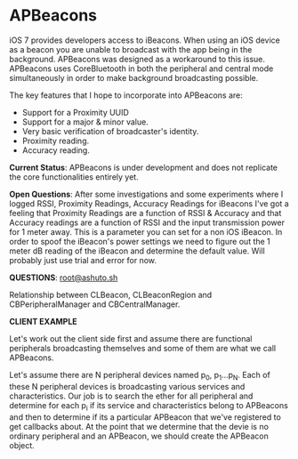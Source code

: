 APBeacons
=========

iOS 7 provides developers access to iBeacons. When using an iOS device as a beacon you are unable to broadcast with the app being in the background. APBeacons was designed as a workaround to this issue. APBeacons uses CoreBluetooth in both the peripheral and central mode simultaneously in order to make background broadcasting possible. 

The key features that I hope to incorporate into APBeacons are:

+ Support for a Proximity UUID
+ Support for a major & minor value. 
+ Very basic verification of broadcaster's identity. 
+ Proximity reading.
+ Accuracy reading. 

__Current Status__:  APBeacons is under development and does not replicate the core functionalities entirely yet. 

__Open Questions__: After some investigations and some experiments where I logged RSSI, Proximity Readings, Accuracy Readings for iBeacons I've got a feeling that Proximity Readings are a function of RSSI & Accuracy and that Accuracy readings are a function of RSSI and the input transmission power for 1 meter away. This is a parameter you can set for a non iOS iBeacon. In order to spoof the iBeacon's power settings we need to figure out the 1 meter dB reading of the iBeacon and determine the default value. Will probably just use trial and error for now. 

__QUESTIONS__: [root@ashuto.sh](root@ashuto.sh)

Relationship between CLBeacon, CLBeaconRegion and CBPeripheralManager and CBCentralManager. 

__CLIENT EXAMPLE__

Let's work out the client side first and assume there are functional peripherals broadcasting themselves and some of them are what we call APBeacons.

Let's assume there are N peripheral devices named p<sub>0</sub>, p<sub>1</sub>…p<sub>N</sub>. Each of these N peripheral devices is broadcasting various services and characteristics. Our job is to search the ether for all peripheral and determine for each p<sub>i</sub> if its service and characteristics belong to APBeacons and then to determine if its a particular APBeacon that we've registered to get callbacks about. At the point that we determine that the devie is no ordinary peripheral and an APBeacon, we should create the APBeacon object. 

